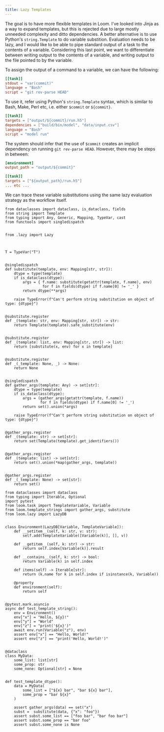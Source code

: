 ```yaml
---
title: Lazy Templates
---
```


The goal is to have more flexible templates in Loom. I've looked into Jinja as a way to expand templates, but this is rejected due to large mostly unneeded complexity and ditto dependencies. A better alternative is to use Python's `string.Template` to do variable substition. Evaluation needs to be lazy, and I would like to be able to pipe standard output of a task to the contents of a variable. Considering this last point, we want to differentiate between writing output to the contents of a variable, and writing output to the file pointed to by the variable.

To assign the output of a command to a variable, we can have the following:

```toml
[[task]]
stdout = "var(commit)"
language = "Bash"
script = "git rev-parse HEAD"
```

To use it, refer using Python's `string.Template` syntax, which is similar to Bash, Make, Perl etc, i.e. either `$commit` or `${commit}`.

```toml
[[task]]
targets = ["output/${commit}/run.h5"]
dependencies = ["build/bin/model", "data/input.csv"]
language = "Bash"
script = "model run"
```

The system should infer that the use of `$commit` creates an implicit dependency on running `git rev-parse HEAD`. However, there may be steps in between:

```toml
[environment]
output_path = "output/${commit}"

[[task]]
targets = ["${output_path}/run.h5"]
... etc ...
```

We can trace these variable substitutions using the same lazy evaluation strategy as the workflow itself.

``` {.python file=loom/template_strings.py}
from dataclasses import dataclass, is_dataclass, fields
from string import Template
from typing import Any, Generic, Mapping, TypeVar, cast
from functools import singledispatch


from .lazy import Lazy



T = TypeVar("T")


@singledispatch
def substitute(template, env: Mapping[str, str]):
    dtype = type(template)
    if is_dataclass(dtype):
        args = { f.name: substitute(getattr(template, f.name), env)
                 for f in fields(dtype) if f.name[0] != '_' }
        return dtype(**args)

    raise TypeError(f"Can't perform string substitution on object of type: {dtype}")


@substitute.register
def _(template: str, env: Mapping[str, str]) -> str:
    return Template(template).safe_substitute(env)


@substitute.register
def _(template: list, env: Mapping[str, str]) -> list:
    return [substitute(x, env) for x in template]


@substitute.register
def _(_template: None, _) -> None:
    return None


@singledispatch
def gather_args(template: Any) -> set[str]:
    dtype = type(template)
    if is_dataclass(dtype):
        args = (gather_args(getattr(template, f.name))
                for f in fields(dtype) if f.name[0] != '_')
        return set().union(*args)

    raise TypeError(f"Can't perform string substitution on object of type: {dtype}")


@gather_args.register
def _(template: str) -> set[str]:
    return set(Template(template).get_identifiers())


@gather_args.register
def _(template: list) -> set[str]:
    return set().union(*map(gather_args, template))


@gather_args.register
def _(_template: None) -> set[str]:
    return set()
```

``` {.python file=test/test_template_strings.py}
from dataclasses import dataclass
from typing import Iterable, Optional
import pytest
from loom.task import TemplateVariable, Variable
from loom.template_strings import gather_args, substitute
from loom.lazy import LazyDB


class Environment(LazyDB[Variable, TemplateVariable]):
    def __setitem__(self, k: str, v: str):
        self.add(TemplateVariable([Variable(k)], [], v))

    def __getitem__(self, k: str) -> str:
        return self.index[Variable(k)].result

    def __contains__(self, k: str) -> bool:
        return Variable(k) in self.index

    def items(self) -> Iterable[str]:
        return (k.name for k in self.index if isinstance(k, Variable))

    @property
    def environment(self):
        return self


@pytest.mark.asyncio
async def test_template_string():
    env = Environment()
    env["x"] = "Hello, ${y}!"
    env["y"] = "World"
    env["z"] = "print('${x}')"
    await env.run(Variable("z"), env)
    assert env["x"] == "Hello, World!"
    assert env["z"] == "print('Hello, World!')"


@dataclass
class MyData:
    some_list: list[str]
    some_prop: str
    some_none: Optional[str] = None


def test_template_dtype():
    data = MyData(
        some_list = ["${x} bar", "bar ${x} bar"],
        some_prop = "bar ${x}"
    )

    assert gather_args(data) == set("x")
    subst =  substitute(data, {"x": "foo"})
    assert subst.some_list == ["foo bar", "bar foo bar"]
    assert subst.some_prop == "bar foo"
    assert subst.some_none is None
```
